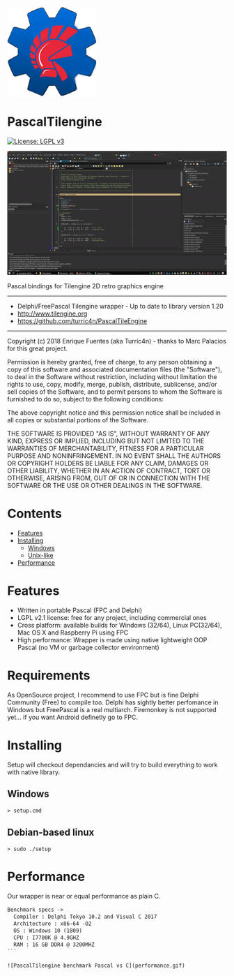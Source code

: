 ![PascalTilengine logo](logo.png)
# PascalTilengine
[![License: LGPL v3](https://img.shields.io/badge/License-LGPL%20v3-blue.svg)](https://www.gnu.org/licenses/old-licenses/lgpl-2.1.html)

![PascalTilengine demo](PascalTilengineDemo.gif)

Pascal bindings for Tilengine 2D retro graphics engine 

*****************************************************************************
* Delphi/FreePascal Tilengine wrapper - Up to date to library version 1.20
* http://www.tilengine.org
* https://github.com/turric4n/PascalTileEngine
*****************************************************************************

Copyright (c) 2018 Enrique Fuentes (aka Turric4n) - thanks to Marc Palacios for
this great project.

Permission is hereby granted, free of charge, to any person obtaining a copy
of this software and associated documentation files (the "Software"), to deal
in the Software without restriction, including without limitation the rights
to use, copy, modify, merge, publish, distribute, sublicense, and/or sell
copies of the Software, and to permit persons to whom the Software is
furnished to do so, subject to the following conditions:

The above copyright notice and this permission notice shall be included in all
copies or substantial portions of the Software.

THE SOFTWARE IS PROVIDED "AS IS", WITHOUT WARRANTY OF ANY KIND, EXPRESS OR
IMPLIED, INCLUDING BUT NOT LIMITED TO THE WARRANTIES OF MERCHANTABILITY,
FITNESS FOR A PARTICULAR PURPOSE AND NONINFRINGEMENT. IN NO EVENT SHALL THE
AUTHORS OR COPYRIGHT HOLDERS BE LIABLE FOR ANY CLAIM, DAMAGES OR OTHER
LIABILITY, WHETHER IN AN ACTION OF CONTRACT, TORT OR OTHERWISE, ARISING FROM,
OUT OF OR IN CONNECTION WITH THE SOFTWARE OR THE USE OR OTHER DEALINGS IN THE
SOFTWARE.

# Contents
- [Features](#features)
- [Installing](#installing)
    - [Windows](#windows)
    - [Unix-like](#unix-like)
- [Performance](#performance)

# Features
* Written in portable Pascal (FPC and Delphi)
* LGPL v2.1 license: free for any project, including commercial ones
* Cross platform: available builds for Windows (32/64), Linux PC(32/64), Mac OS X and Raspberry Pi using FPC
* High performance: Wrapper is made using native lightweight OOP Pascal (no VM or garbage collector environment)

# Requirements
As OpenSource project, I recommend to use FPC but is fine Delphi Community (Free) to compile too. Delphi has sightly 
better perfomance in Windows but FreePascal is a real multiarch. Firemonkey is not supported yet... if you want Android definetly 
go to FPC.

# Installing
Setup will checkout dependancies and will try to build everything to work with native library.

## Windows
```
> setup.cmd
```

## Debian-based linux
```
> sudo ./setup
```

# Performance
Our wrapper is near or equal performance as plain C.

````
Benchmark specs -> 
  Compiler : Delphi Tokyo 10.2 and Visual C 2017
  Architecture : x86-64 -O2
  OS : Windows 10 (1809)  
  CPU : I7700K @ 4.9GHZ
  RAM : 16 GB DDR4 @ 3200MHZ
```

![PascalTilengine benchmark Pascal vs C](performance.gif)